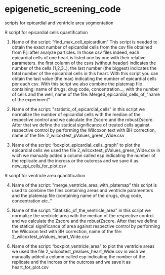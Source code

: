 # epigenetic_screening_code
scripts for epicardial and ventricle area segmentation


R script for epicardial cells quantification 

1) Name of the script: “find_max_cell_epicardium”
This script is needed to obtain the exact number of epicardial cells from the csv file obtained from Fiji after analyze particles.
In those csv files indeed, each epicardial cells of one heart is listed one by one with their relative parameters. the first column of the csvs (without header) indicates the number of the cells (1,2,3..), the last number (the biggest) indicates the total number of the epicardial cells in this heart. With this script you can obtain the last value (the max) indicating the number of epicardial cells per each csv.
With this script we also combine the platemap file containing: name of drugs, drug code, concentration..., with the number of cells and the well, name of the file: Merged_epicardial_cells_of_"name of the experiment"

2) Name of the script: "statistic_of_epicardial_cells"
in this script we normalize the number of epicardial cells with the median of the respective control and we calculate the Zscore and the robustZscore.
After that we define the statical significance of treated cells against respective control by performing the Wilcoxon text with BH correction, name of the file: 2_wilcoxtest_pValues_green_Wide.csv

3) Name of the script: “boxplot_epicardial_cells_graph”
to plot the epicardial cells we used the file 2_wilcoxtest_pValues_green_Wide.csv in wich we manually added a column called esp indicating the number of the replicate and the incross or the outcross and we save it as new_epi_cells_for_plot.csv


R script for ventricle area quantification 

4) Name of the script: "merge_ventricle_area_with_platemap"
this script is used to combine the files containing areas and ventricle paramenters and the platemap file (containing name of the drugs, drug code, concentration etc.."

5) Name of the script: "Statistic_of_the_ventricle_area"
in this script we normalize the ventricle area with the median of the respective control and we calculate the Zscore and the robustZscore.
After that we define the statical significance of area against respective control by performing the Wilcoxon text with BH correction, name of the file: 2_wilcoxtest_pValues_heart_Wide.csv

6) Name of the script: “boxplot_ventricle_area”
to plot the ventricle areas we used the file 2_wilcoxtest_pValues_heart_Wide.csv in wich we manually added a column called esp indicating the number of the replicate and the incross or the outcross and we save it as heart_for_plot.csv

